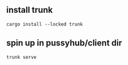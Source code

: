 ## install trunk
```cargo install --locked trunk```  
## spin up in pussyhub/client dir
```trunk serve```
